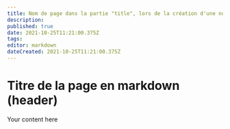 ```yaml
---
title: Nom de page dans la partie "title", lors de la création d'une nouvelle page
description: 
published: true
date: 2021-10-25T11:21:00.375Z
tags: 
editor: markdown
dateCreated: 2021-10-25T11:21:00.375Z
---
```


# Titre de la page en markdown (header)
Your content here